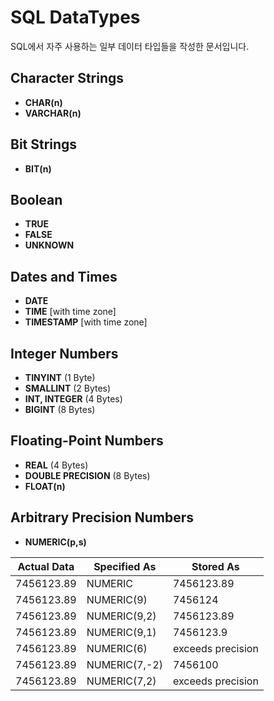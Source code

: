 # SQL DataTypes
SQL에서 자주 사용하는 일부 데이터 타입들을 작성한 문서입니다.

## Character Strings

- **CHAR(n)**
- **VARCHAR(n)**

## Bit Strings

- **BIT(n)**

## Boolean

- **TRUE**
- **FALSE**
- **UNKNOWN**

## Dates and Times

- **DATE**
- **TIME** [with time zone]
- **TIMESTAMP** [with time zone]

## Integer Numbers

- **TINYINT** (1 Byte)
- **SMALLINT** (2 Bytes)
- **INT, INTEGER** (4 Bytes)
- **BIGINT** (8 Bytes)

## Floating-Point Numbers

- **REAL** (4 Bytes)
- **DOUBLE PRECISION** (8 Bytes)
- **FLOAT(n)**

## Arbitrary Precision Numbers

- **NUMERIC(p,s)**

| Actual Data | Specified As | Stored As |
| --- | --- | --- |
| 7456123.89 | NUMERIC | 7456123.89 |
| 7456123.89 | NUMERIC(9) | 7456124 |
| 7456123.89 | NUMERIC(9,2) | 7456123.89 |
| 7456123.89 | NUMERIC(9,1) | 7456123.9 | 
| 7456123.89 | NUMERIC(6) | exceeds precision |
| 7456123.89 | NUMERIC(7,-2) | 7456100 |
| 7456123.89 | NUMERIC(7,2) | exceeds precision |